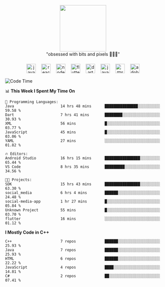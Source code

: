 


  <div align="center">
    
   <img src = "https://i.postimg.cc/W1R4TF4j/d6kpuve-c97567cf-518b-4b86-a271-5c89d88d22f7.gif"  width=150px height=150px />
 </div>

<div align="center">
  "obsessed with bits and pixels 🧑‍💻🎨"
</div>

  ###
<div align="center">
  <img src="https://cdn.jsdelivr.net/gh/devicons/devicon/icons/javascript/javascript-original.svg" height="30" alt="javascript logo"  />
  <img width="10" />
  <img src="https://cdn.jsdelivr.net/gh/devicons/devicon/icons/react/react-original.svg" height="30" alt="react logo"  />
  <img width="10" />
  <img src="https://cdn.jsdelivr.net/gh/devicons/devicon/icons/nodejs/nodejs-original.svg" height="30" alt="nodejs logo"  />
  <img width="10" />
  <img src="https://cdn.jsdelivr.net/gh/devicons/devicon/icons/flutter/flutter-original.svg" height="30" alt="flutter logo"  />
  <img width="10" />
  <img src="https://cdn.jsdelivr.net/gh/devicons/devicon/icons/dart/dart-original.svg" height="30" alt="dart logo"  />
  <img width="10" />
  <img src="https://cdn.jsdelivr.net/gh/devicons/devicon/icons/java/java-original.svg" height="30" alt="java logo"  />
  <img width="10" />
  <img src="https://skillicons.dev/icons?i=mysql" height="30" alt="mysql logo"  />
  <img width="10" />
  <img src="https://skillicons.dev/icons?i=pr" height="30" alt="adobepremierepro logo"  />
</div>




<!--START_SECTION:waka-->
![Code Time](http://img.shields.io/badge/Code%20Time-55%20hrs%2029%20mins-blue)

📊 **This Week I Spent My Time On** 

```text
💬 Programming Languages: 
Java                     14 hrs 48 mins      ███████████████░░░░░░░░░░   59.58 % 
Dart                     7 hrs 41 mins       ████████░░░░░░░░░░░░░░░░░   30.93 % 
XML                      56 mins             █░░░░░░░░░░░░░░░░░░░░░░░░   03.77 % 
JavaScript               45 mins             █░░░░░░░░░░░░░░░░░░░░░░░░   03.06 % 
YAML                     27 mins             ░░░░░░░░░░░░░░░░░░░░░░░░░   01.82 % 

🔥 Editors: 
Android Studio           16 hrs 15 mins      ████████████████░░░░░░░░░   65.44 % 
VS Code                  8 hrs 35 mins       █████████░░░░░░░░░░░░░░░░   34.56 % 

🐱‍💻 Projects: 
SDK                      15 hrs 43 mins      ████████████████░░░░░░░░░   63.30 % 
social_media             6 hrs 4 mins        ██████░░░░░░░░░░░░░░░░░░░   24.48 % 
social-media-app         1 hr 27 mins        █░░░░░░░░░░░░░░░░░░░░░░░░   05.84 % 
Unknown Project          55 mins             █░░░░░░░░░░░░░░░░░░░░░░░░   03.70 % 
flutter                  16 mins             ░░░░░░░░░░░░░░░░░░░░░░░░░   01.12 % 
```

**I Mostly Code in C++** 

```text
C++                      7 repos             ██████░░░░░░░░░░░░░░░░░░░   25.93 % 
Java                     7 repos             ██████░░░░░░░░░░░░░░░░░░░   25.93 % 
HTML                     6 repos             ██████░░░░░░░░░░░░░░░░░░░   22.22 % 
JavaScript               4 repos             ████░░░░░░░░░░░░░░░░░░░░░   14.81 % 
C#                       2 repos             ██░░░░░░░░░░░░░░░░░░░░░░░   07.41 % 
```




<!--END_SECTION:waka-->
